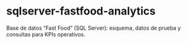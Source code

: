 # sqlserver-fastfood-analytics
Base de datos “Fast Food” (SQL Server): esquema, datos de prueba y consultas para KPIs operativos.
